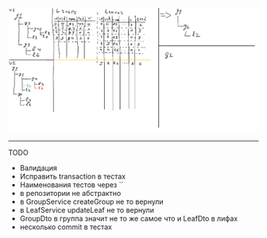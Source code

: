 ![Alt text](ActionSchema.png?raw=true "Schema")

----------
TODO
- Валидация
- Исправить transaction в тестах 
- Наименования тестов через ``
- в репозитории не абстрактно
- в GroupService createGroup не то вернули
- в LeafService updateLeaf не то вернули
- GroupDto в группа значит не то же самое что и LeafDto в лифах
- несколько commit в тестах